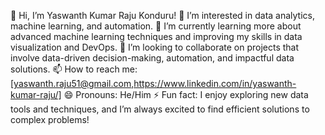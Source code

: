 👋 Hi, I’m Yaswanth Kumar Raju Konduru!
👀 I’m interested in data analytics, machine learning, and automation.
🌱 I’m currently learning more about advanced machine learning techniques and improving my skills in data visualization and DevOps.
💞️ I’m looking to collaborate on projects that involve data-driven decision-making, automation, and impactful data solutions.
📫 How to reach me: [yaswanth.raju51@gmail.com,https://www.linkedin.com/in/yaswanth-kumar-raju/]
😄 Pronouns: He/Him
⚡ Fun fact: I enjoy exploring new data tools and techniques, and I’m always excited to find efficient solutions to complex problems!
<!---
yaswanthraju51/yaswanthraju51 is a ✨ special ✨ repository because its `README.md` (this file) appears on your GitHub profile.
You can click the Preview link to take a look at your changes.
--->
